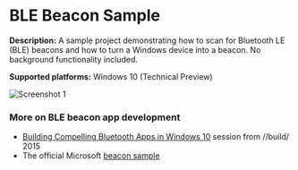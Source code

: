 BLE Beacon Sample
=================

**Description:** A sample project demonstrating how to scan for Bluetooth LE
(BLE) beacons and how to turn a Windows device into a beacon. No background
functionality included.

**Supported platforms:** Windows 10 (Technical Preview)

![Screenshot 1](https://raw.githubusercontent.com/tompaana/my-2-bits/master/BLEBeaconSample/Doc/Screenshot.png)

### More on BLE beacon app development ###

* [Building Compelling Bluetooth Apps in Windows 10](https://channel9.msdn.com/Events/Build/2015/3-739) session from //build/ 2015
* The official Microsoft [beacon sample](https://github.com/Microsoft/Windows-universal-samples/tree/master/bluetoothadvertisement)
